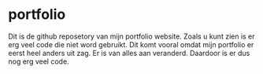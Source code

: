 # portfolio

Dit is de github reposetory van mijn portfolio website.
Zoals u kunt zien is er erg veel code die niet word gebruikt. 
Dit komt vooral omdat mijn portfolio er eerst heel anders uit zag.
Er is van alles aan veranderd. Daardoor is er dus nog erg veel code.
